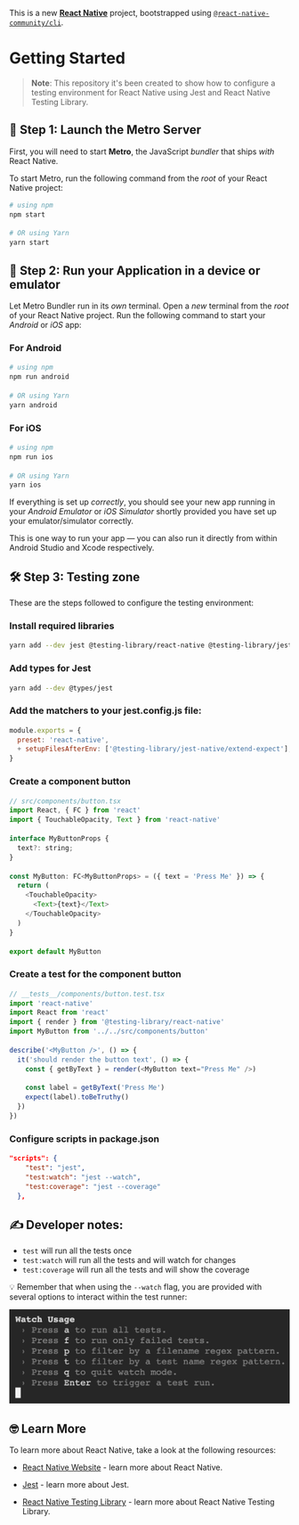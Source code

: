 This is a new [**React Native**](https://reactnative.dev) project, bootstrapped using [`@react-native-community/cli`](https://github.com/react-native-community/cli).

# Getting Started

> **Note**: This repository it's been created to show how to configure a testing environment for React Native using Jest and React Native Testing Library.

## 🚀 Step 1: Launch the Metro Server

First, you will need to start **Metro**, the JavaScript _bundler_ that ships _with_ React Native.

To start Metro, run the following command from the _root_ of your React Native project:

```bash
# using npm
npm start

# OR using Yarn
yarn start
```

## 📱 Step 2: Run your Application in a device or emulator

Let Metro Bundler run in its _own_ terminal. Open a _new_ terminal from the _root_ of your React Native project. Run the following command to start your _Android_ or _iOS_ app:

### For Android

```bash
# using npm
npm run android

# OR using Yarn
yarn android
```

### For iOS

```bash
# using npm
npm run ios

# OR using Yarn
yarn ios
```

If everything is set up _correctly_, you should see your new app running in your _Android Emulator_ or _iOS Simulator_ shortly provided you have set up your emulator/simulator correctly.

This is one way to run your app — you can also run it directly from within Android Studio and Xcode respectively.

## 🛠️ Step 3: Testing zone

These are the steps followed to configure the testing environment:

### Install required libraries

```bash
yarn add --dev jest @testing-library/react-native @testing-library/jest-native
```

### Add types for Jest

```bash
yarn add --dev @types/jest
```

### Add the matchers to your jest.config.js file:

```javascript
module.exports = {
  preset: 'react-native',
  + setupFilesAfterEnv: ['@testing-library/jest-native/extend-expect'],
}
```

### Create a component button

```javascript
// src/components/button.tsx
import React, { FC } from 'react'
import { TouchableOpacity, Text } from 'react-native'

interface MyButtonProps {
  text?: string;
}

const MyButton: FC<MyButtonProps> = ({ text = 'Press Me' }) => {
  return (
    <TouchableOpacity>
      <Text>{text}</Text>
    </TouchableOpacity>
  )
}

export default MyButton
```

### Create a test for the component button

```javascript
// __tests__/components/button.test.tsx
import 'react-native'
import React from 'react'
import { render } from '@testing-library/react-native'
import MyButton from '../../src/components/button'

describe('<MyButton />', () => {
  it('should render the button text', () => {
    const { getByText } = render(<MyButton text="Press Me" />)

    const label = getByText('Press Me')
    expect(label).toBeTruthy()
  })
})
```

### Configure scripts in package.json

```json
"scripts": {
    "test": "jest",
    "test:watch": "jest --watch",
    "test:coverage": "jest --coverage"
  },
```

## ✍️ Developer notes:

- `test` will run all the tests once
- `test:watch` will run all the tests and will watch for changes
- `test:coverage` will run all the tests and will show the coverage

💡 Remember that when using the `--watch` flag, you are provided with several options to interact within the test runner:

![Alt text](./readme/runner-options.png)

## 🤓 Learn More

To learn more about React Native, take a look at the following resources:

- [React Native Website](https://reactnative.dev) - learn more about React Native.

- [Jest](https://jestjs.io/) - learn more about Jest.

- [React Native Testing Library](https://callstack.github.io/react-native-testing-library/) - learn more about React Native Testing Library.
